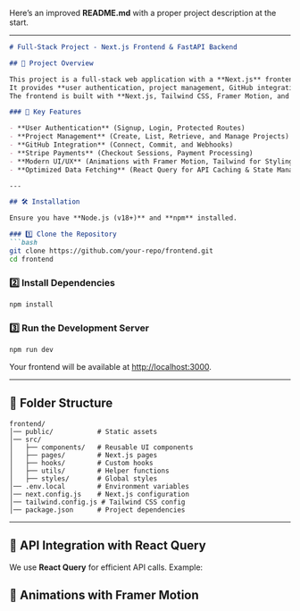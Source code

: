 Here’s an improved **README.md** with a proper project description at the start.  

---

```markdown
# Full-Stack Project - Next.js Frontend & FastAPI Backend

## 📌 Project Overview

This project is a full-stack web application with a **Next.js** frontend and a **FastAPI** backend.  
It provides **user authentication, project management, GitHub integration, and Stripe payments**.  
The frontend is built with **Next.js, Tailwind CSS, Framer Motion, and React Query**, ensuring a modern, fast, and interactive user experience.  

### 🔹 Key Features

- **User Authentication** (Signup, Login, Protected Routes)
- **Project Management** (Create, List, Retrieve, and Manage Projects)
- **GitHub Integration** (Connect, Commit, and Webhooks)
- **Stripe Payments** (Checkout Sessions, Payment Processing)
- **Modern UI/UX** (Animations with Framer Motion, Tailwind for Styling)
- **Optimized Data Fetching** (React Query for API Caching & State Management)

---

## 🛠️ Installation

Ensure you have **Node.js (v18+)** and **npm** installed.

### 1️⃣ Clone the Repository
```bash
git clone https://github.com/your-repo/frontend.git
cd frontend
```

### 2️⃣ Install Dependencies
```bash
npm install
```

### 3️⃣ Run the Development Server
```bash
npm run dev
```
Your frontend will be available at [http://localhost:3000](http://localhost:3000).

---

## 📂 Folder Structure

```
frontend/
│── public/           # Static assets
│── src/
│   ├── components/   # Reusable UI components
│   ├── pages/        # Next.js pages
│   ├── hooks/        # Custom hooks
│   ├── utils/        # Helper functions
│   ├── styles/       # Global styles
│── .env.local        # Environment variables
│── next.config.js    # Next.js configuration
│── tailwind.config.js # Tailwind CSS config
│── package.json      # Project dependencies
```

---

## 🔗 API Integration with React Query

We use **React Query** for efficient API calls. Example:


## 🎨 Animations with Framer Motion


